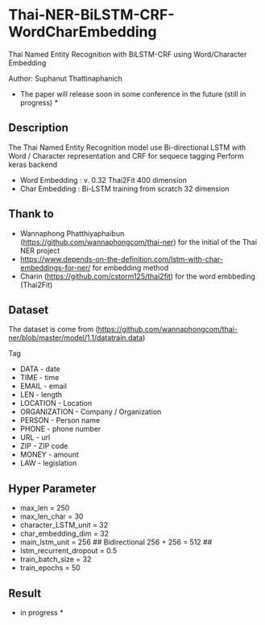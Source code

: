 # Thai-NER-BiLSTM-CRF-WordCharEmbedding
Thai Named Entity Recognition with BiLSTM-CRF using Word/Character Embedding

Author: Suphanut Thattinaphanich

* The paper will release soon in some conference in the future (still in progress) *

## Description

The Thai Named Entity Recognition model use Bi-directional LSTM with Word / Character representation and CRF for sequece tagging
Perform keras backend

- Word Embedding : v. 0.32 Thai2Fit 400 dimension
- Char Embedding : Bi-LSTM training from scratch 32 dimension

## Thank to 
- Wannaphong Phatthiyaphaibun (https://github.com/wannaphongcom/thai-ner) for the initial of the Thai NER project
- https://www.depends-on-the-definition.com/lstm-with-char-embeddings-for-ner/ for embedding method
- Charin (https://github.com/cstorm125/thai2fit) for the word embbeding (Thai2Fit)

## Dataset

The dataset is come from (https://github.com/wannaphongcom/thai-ner/blob/master/model/1.1/datatrain.data)

Tag

- DATA - date
- TIME - time
- EMAIL - email
- LEN - length
- LOCATION - Location
- ORGANIZATION - Company / Organization
- PERSON - Person name
- PHONE - phone number
- URL - url
- ZIP - ZIP code
- MONEY - amount
- LAW - legislation

## Hyper Parameter

- max_len = 250
- max_len_char = 30
- character_LSTM_unit = 32
- char_embedding_dim = 32
- main_lstm_unit = 256 ## Bidirectional 256 + 256 = 512 ##
- lstm_recurrent_dropout = 0.5
- train_batch_size = 32
- train_epochs = 50

## Result

* in progress *
